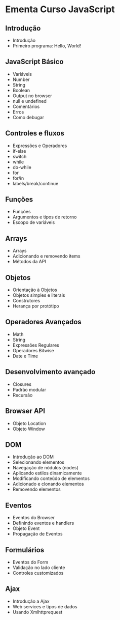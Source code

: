 # Ementa Curso JavaScript

## Introdução
* Introdução
* Primeiro programa: Hello, World!

## JavaScript Básico
* Variáveis
* Number
* String
* Boolean
* Output no browser
* null e undefined
* Comentários
* Erros
* Como debugar

## Controles e fluxos
* Expressões e Operadores
* if-else
* switch
* while
* do-while
* for
* for/in
* labels/break/continue

## Funções
* Funções
* Argumentos e tipos de retorno
* Escopo de variáveis

## Arrays
* Arrays
* Adicionando e removendo items
* Métodos da API

## Objetos
* Orientação à Objetos
* Objetos simples e literais
* Construtores
* Herança por protótipo

## Operadores Avançados
* Math
* String
* Expressões Regulares
* Operadores Bitwise
* Date e Time

## Desenvolvimento avançado
* Closures
* Padrão modular
* Recursão

## Browser API
* Objeto Location
* Objeto Window

## DOM
* Introdução ao DOM
* Selecionando elementos
* Navegação de nódulos (nodes)
* Aplicando estilos dinamicamente 
* Modificando conteúdo de elementos
* Adicionado e clonando elementos
* Removendo elementos

## Eventos
* Eventos do Browser
* Definindo eventos e handlers
* Objeto Event
* Propagação de Eventos

## Formulários
* Eventos do Form
* Validação no lado cliente
* Controles customizados

## Ajax
* Introdução a Ajax
* Web services e tipos de dados
* Usando Xmlhttprequest
